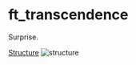 # ft_transcendence
Surprise.

[Structure](https://excalidraw.com/#json=V_EN2U_4biL2GtszoRKNY,TF9V_Xu7fWgWdEh-IJSBug)
![structure](https://github.com/user-attachments/assets/ddd07321-69dd-44d5-a7af-8b47a3a58b4b)
